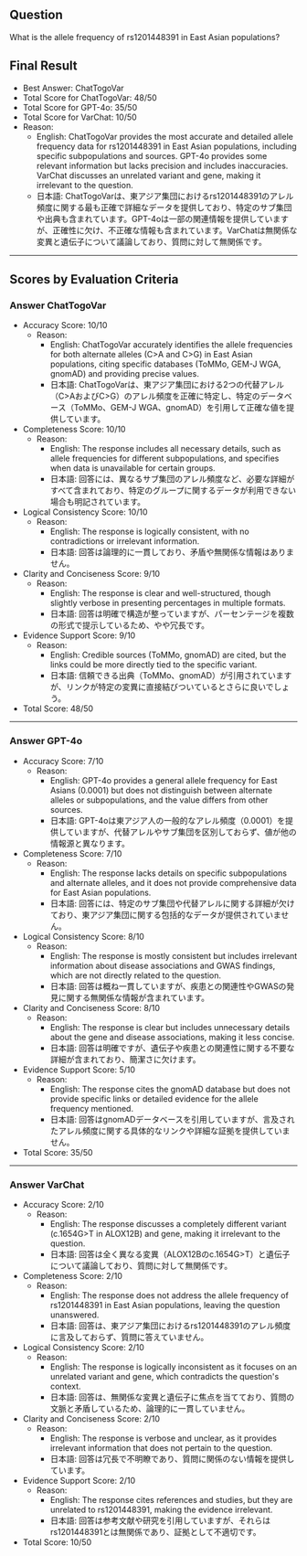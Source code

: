 ## Question

What is the allele frequency of rs1201448391 in East Asian populations?

## Final Result

- Best Answer: ChatTogoVar
- Total Score for ChatTogoVar: 48/50
- Total Score for GPT-4o: 35/50
- Total Score for VarChat: 10/50
- Reason:
  - English: ChatTogoVar provides the most accurate and detailed allele frequency data for rs1201448391 in East Asian populations, including specific subpopulations and sources. GPT-4o provides some relevant information but lacks precision and includes inaccuracies. VarChat discusses an unrelated variant and gene, making it irrelevant to the question.
  - 日本語: ChatTogoVarは、東アジア集団におけるrs1201448391のアレル頻度に関する最も正確で詳細なデータを提供しており、特定のサブ集団や出典も含まれています。GPT-4oは一部の関連情報を提供していますが、正確性に欠け、不正確な情報も含まれています。VarChatは無関係な変異と遺伝子について議論しており、質問に対して無関係です。

---

## Scores by Evaluation Criteria

### Answer ChatTogoVar
- Accuracy Score: 10/10
  - Reason: 
    - English: ChatTogoVar accurately identifies the allele frequencies for both alternate alleles (C>A and C>G) in East Asian populations, citing specific databases (ToMMo, GEM-J WGA, gnomAD) and providing precise values.
    - 日本語: ChatTogoVarは、東アジア集団における2つの代替アレル（C>AおよびC>G）のアレル頻度を正確に特定し、特定のデータベース（ToMMo、GEM-J WGA、gnomAD）を引用して正確な値を提供しています。
- Completeness Score: 10/10
  - Reason: 
    - English: The response includes all necessary details, such as allele frequencies for different subpopulations, and specifies when data is unavailable for certain groups.
    - 日本語: 回答には、異なるサブ集団のアレル頻度など、必要な詳細がすべて含まれており、特定のグループに関するデータが利用できない場合も明記されています。
- Logical Consistency Score: 10/10
  - Reason: 
    - English: The response is logically consistent, with no contradictions or irrelevant information.
    - 日本語: 回答は論理的に一貫しており、矛盾や無関係な情報はありません。
- Clarity and Conciseness Score: 9/10
  - Reason: 
    - English: The response is clear and well-structured, though slightly verbose in presenting percentages in multiple formats.
    - 日本語: 回答は明確で構造が整っていますが、パーセンテージを複数の形式で提示しているため、やや冗長です。
- Evidence Support Score: 9/10
  - Reason: 
    - English: Credible sources (ToMMo, gnomAD) are cited, but the links could be more directly tied to the specific variant.
    - 日本語: 信頼できる出典（ToMMo、gnomAD）が引用されていますが、リンクが特定の変異に直接結びついているとさらに良いでしょう。
- Total Score: 48/50

---

### Answer GPT-4o
- Accuracy Score: 7/10
  - Reason: 
    - English: GPT-4o provides a general allele frequency for East Asians (0.0001) but does not distinguish between alternate alleles or subpopulations, and the value differs from other sources.
    - 日本語: GPT-4oは東アジア人の一般的なアレル頻度（0.0001）を提供していますが、代替アレルやサブ集団を区別しておらず、値が他の情報源と異なります。
- Completeness Score: 7/10
  - Reason: 
    - English: The response lacks details on specific subpopulations and alternate alleles, and it does not provide comprehensive data for East Asian populations.
    - 日本語: 回答には、特定のサブ集団や代替アレルに関する詳細が欠けており、東アジア集団に関する包括的なデータが提供されていません。
- Logical Consistency Score: 8/10
  - Reason: 
    - English: The response is mostly consistent but includes irrelevant information about disease associations and GWAS findings, which are not directly related to the question.
    - 日本語: 回答は概ね一貫していますが、疾患との関連性やGWASの発見に関する無関係な情報が含まれています。
- Clarity and Conciseness Score: 8/10
  - Reason: 
    - English: The response is clear but includes unnecessary details about the gene and disease associations, making it less concise.
    - 日本語: 回答は明確ですが、遺伝子や疾患との関連性に関する不要な詳細が含まれており、簡潔さに欠けます。
- Evidence Support Score: 5/10
  - Reason: 
    - English: The response cites the gnomAD database but does not provide specific links or detailed evidence for the allele frequency mentioned.
    - 日本語: 回答はgnomADデータベースを引用していますが、言及されたアレル頻度に関する具体的なリンクや詳細な証拠を提供していません。
- Total Score: 35/50

---

### Answer VarChat
- Accuracy Score: 2/10
  - Reason: 
    - English: The response discusses a completely different variant (c.1654G>T in ALOX12B) and gene, making it irrelevant to the question.
    - 日本語: 回答は全く異なる変異（ALOX12Bのc.1654G>T）と遺伝子について議論しており、質問に対して無関係です。
- Completeness Score: 2/10
  - Reason: 
    - English: The response does not address the allele frequency of rs1201448391 in East Asian populations, leaving the question unanswered.
    - 日本語: 回答は、東アジア集団におけるrs1201448391のアレル頻度に言及しておらず、質問に答えていません。
- Logical Consistency Score: 2/10
  - Reason: 
    - English: The response is logically inconsistent as it focuses on an unrelated variant and gene, which contradicts the question's context.
    - 日本語: 回答は、無関係な変異と遺伝子に焦点を当てており、質問の文脈と矛盾しているため、論理的に一貫していません。
- Clarity and Conciseness Score: 2/10
  - Reason: 
    - English: The response is verbose and unclear, as it provides irrelevant information that does not pertain to the question.
    - 日本語: 回答は冗長で不明瞭であり、質問に関係のない情報を提供しています。
- Evidence Support Score: 2/10
  - Reason: 
    - English: The response cites references and studies, but they are unrelated to rs1201448391, making the evidence irrelevant.
    - 日本語: 回答は参考文献や研究を引用していますが、それらはrs1201448391とは無関係であり、証拠として不適切です。
- Total Score: 10/50